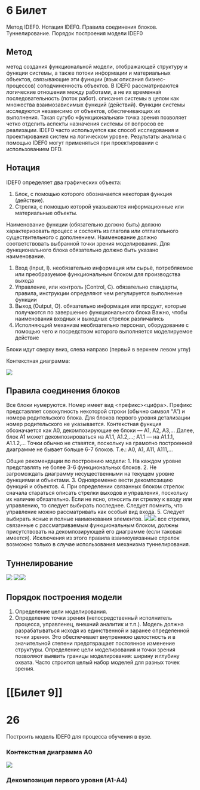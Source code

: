 # 6 Билет

Метод IDEF0. Нотация IDEF0. Правила соединения блоков. Туннелирование. Порядок построения модели IDEF0

## Метод
метод создания функциональной модели, отображающей структуру и функции системы, а также потоки информации и материальных объектов, связывающие эти функции
	(язык описания бизнес-процессов)
		соподчиненность объектов. В IDEF0 рассматриваются логические отношения между работами, а не их временна́я последовательность (поток работ).
			описания системы в целом как множества взаимозависимых функций (действий). Функции системы исследуются независимо от объектов, обеспечивающих их выполнения. Такая сугубо «функциональная» точка зрения позволяет четко отделить аспекты назначения системы от вопросов ее реализации. IDEF0 часто используется как способ исследования и проектирования систем на логическом уровне. Результаты анализа с помощью IDEF0 могут применяться при проектировании с использованием DFD.
## Нотация
IDEF0 определяет два графических объекта:
1. Блок, с помощью которого обозначается некоторая функция (действие).
2. Стрелка, с помощью которой указываются информационные или материальные объекты.

Наименование функции (обязательно должно быть) должно характеризовать процесс и состоять из глагола или отглагольного существительного с дополнением. Наименование должно соответствовать выбранной точки зрения моделирования. Для функционального блока обязательно должно быть указано наименование.

1. Вход (Input, I).
	необязательно
		информация или сырьё, потребляемое или преобразуемое функциональным блоком для производства выхода
2. Управление, или контроль (Control, C).
	обязательно
		стандарты, правила, инструкции
		определяют чем регулируется выполнение функции 
3. Выход (Output, O).
	обязательно
		информация или продукт, которые получаются по завершению функционального блока
			Важно, чтобы наименования входных и выходных стрелок различались
4. Исполняющий механизм
	необязательно
		персонал, оборудование
			с помощью чего и посредством которого выполняется моделируемое действие

Блоки идут сверху вниз, слева направо (первый в верхнем левом углу)

Контекстная диаграмма:

![](attachment/8f5a7b39956cfa1773632de576db8af7.png)
## Правила соединения блоков
Все блоки нумеруются. Номер имеет вид <префикс><цифра>. Префикс представляет совокупность некоторой строки (обычно символ “A”) и номера родительского блока. Для блоков первого уровня детализации номер родительского не указывается. Контекстная функция обозначается как A0, декомпозирующие ее блоки — A1, A2, A3,... Далее, блок A1 может декомпозироваться на A1.1, A1.2,...; A1.1 — на A1.1.1, A1.1.2,... Точки обычно не ставятся, поскольку на грамотно построенной диаграмме не бывает больше 6-7 блоков. Т.е.: A0, A1, A11, A111,...

Общие рекомендации по построению модели: 1. На каждом уровне представлять не более 3-6 функциональных блоков. 2. Не загромождать диаграмму несущественными на текущем уровне функциями и объектами. 3. Одновременно вести декомпозицию функций и объектов. 4. При определении связанных блоком стрелок сначала стараться описать стрелки выходов и управления, поскольку их наличие обязательно. Если не ясно, относить ли стрелку к входу или управлению, то следует выбирать последнее. Следует помнить, что управление можно рассматривать как особый вид входа. 5. Следует выбирать ясные и полные наименования элементов.
![](attachment/01ca5e4376f3f6ee5a9a4bd9cb5d6b6d.png)![](attachment/92f566678a211d434be66c45a7ac4ff8.png)
все стрелки, связанные с рассматриваемым функциональным блоком, должны присутствовать на декомпозирующей его диаграмме (если таковая имеется). Исключения из этого правила взаимоувязанные стрелок возможно только в случае использования механизма туннелирования.
## Туннелирование
![](attachment/8d0c19d2654851d4390c80a7ff62a2e7.png)
![](attachment/adc0b88592f5b8957be6abb7e6604728.png)![](attachment/abd7c6ceeaa92e9b254aa333d288efc1.png)
## Порядок построения модели
1. Определение цели моделирования.
2. Определение точки зрения (непосредственный исполнитель процесса, управленец, внешний аналитик и т.п.).
Модель должна разрабатываться исходя из единственной и заранее определенной точки зрения. Это обеспечивает внутреннюю целостность и в значительной степени предотвращает постоянное изменение структуры.
Определение цели моделирования и точки зрения позволяют выявить границы моделирования: ширину и глубину охвата. Часто строится целый набор моделей для разных точек зрения.



# [[Билет 9]]
# 26

Построить модель IDEF0 для процесса обучения в вузе.

### Контекстная диаграмма А0
![](attachment/3ccd86c11a38fd045bd989fca1fcfd6a.png)

### Декомпозиция первого уровня (А1-А4)

